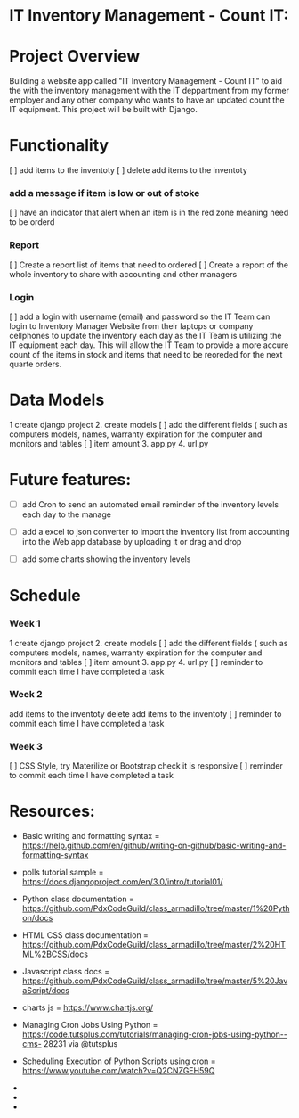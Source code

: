 # IT Inventory Management - Count IT: 


# Project Overview
Building a website app called "IT Inventory Management - Count IT" to aid the with the inventory management with the IT deppartment from my former employer and any other company who wants to have an updated count the IT equipment. This project will be built with Django.


# Functionality

 [ ] add items to the inventoty
 [ ] delete add items to the inventoty
 ### add a message if item is low or out of stoke
   [ ] have an indicator that alert when an item is in the red zone meaning need to be orderd 
 ### Report 
   [ ] Create a report list of items that need to ordered
   [ ] Create a report of the whole inventory to share with accounting and other managers 
  ### Login
   [ ] add a login with username (email) and password so the IT Team can login to Inventory Manager Website from their laptops or company cellphones to update the inventory each day as the IT Team is utilizing the IT equipment each day. This will allow the IT Team to provide a more accure count of the items in stock and items that need to be reoreded for the next quarte orders.
   
 
# Data Models
1 create django project
2. create models
   [ ] add the different fields ( such as computers models, names, warranty expiration for the computer and monitors and tables
   [ ] item amount 
3. app.py
4. url.py


# Future features:
- [ ] add Cron to send an automated email reminder of the inventory levels each day to the manage
- [ ] add a excel to json converter to import the inventory list from accounting into the Web app database by uploading it or drag and drop
 -[ ] add some charts showing the inventory levels 


# Schedule

### Week 1
1 create django project
2. create models
   [ ] add the different fields ( such as computers models, names, warranty expiration for the computer and monitors and tables
   [ ] item amount 
3. app.py
4. url.py
   [ ] reminder  to commit each time I have completed a task 

### Week 2

add items to the inventoty
delete add items to the inventoty
[ ] reminder  to commit each time I have completed a task 



### Week 3
  [ ] CSS Style, try Materilize or Bootstrap check it is responsive
  [ ] reminder  to commit each time I have completed a task 
  
# Resources:

  - Basic writing and formatting syntax = https://help.github.com/en/github/writing-on-github/basic-writing-and-formatting-syntax
  
  - polls tutorial sample = https://docs.djangoproject.com/en/3.0/intro/tutorial01/
  
  - Python class documentation = https://github.com/PdxCodeGuild/class_armadillo/tree/master/1%20Python/docs
  
  - HTML CSS class documentation = https://github.com/PdxCodeGuild/class_armadillo/tree/master/2%20HTML%2BCSS/docs
  
  - Javascript class docs = https://github.com/PdxCodeGuild/class_armadillo/tree/master/5%20JavaScript/docs
  - charts js = https://www.chartjs.org/
  
  - Managing Cron Jobs Using Python = https://code.tutsplus.com/tutorials/managing-cron-jobs-using-python--cms-       28231 via @tutsplus 
  
  - Scheduling Execution of Python Scripts using cron = https://www.youtube.com/watch?v=Q2CNZGEH59Q
  - 
  -
  -
  

  
